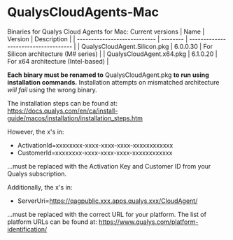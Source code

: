 # QualysCloudAgents-Mac
Binaries for Qualys Cloud Agents for Mac: 
Current versions
| Name                         | Version  | Description                          |
| ---------------------------- | -------- | ------------------------------------ |
| QualysCloudAgent.Silicon.pkg | 6.0.0.30 | For Silicon architecture (M# series) |
| QualysCloudAgent.x64.pkg     | 6.1.0.20 | For x64 architecture (Intel-based)   |

**Each binary must be renamed to** QualysCloudAgent.pkg **to run using installation commands.** Installation attempts on mismatched architecture _will fail_ using the wrong binary.

The installation steps can be found at:
https://docs.qualys.com/en/ca/install-guide/macos/installation/installation_steps.htm

However, the x's in:
- ActivationId=xxxxxxxx-xxxx-xxxx-xxxx-xxxxxxxxxxxx
- CustomerId=xxxxxxxx-xxxx-xxxx-xxxx-xxxxxxxxxxxx

...must be replaced with the Activation Key and Customer ID from your Qualys subscription.

Additionally, the x's in: 
- ServerUri=https://qagpublic.xxx.apps.qualys.xxx/CloudAgent/

...must be replaced with the correct URL for your platform. The list of platform URLs can be found at: https://www.qualys.com/platform-identification/
